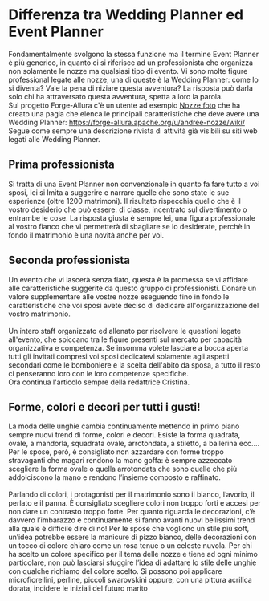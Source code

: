 # Differenza tra Wedding Planner ed Event Planner
Fondamentalmente svolgono la stessa funzione ma il termine Event Planner è più generico, in quanto ci si riferisce ad un professionista che organizza non solamente le nozze ma qualsiasi tipo di evento.
Vi sono molte figure professional legate alle nozze, una di queste è la Wedding Planner: come lo si diventa? Vale la pena di niziare questa avventura? La risposta può darla solo chi ha attraversato questa avventura, spetta a loro la parola.<br>
Sul progetto Forge-Allura c'è un utente ad esempio <A HREF=https://forge-allura.apache.org/u/andree-nozze/>Nozze foto</A> che ha creato una pagia che elenca le principali caratteristiche che deve avere una Wedding Planner: https://forge-allura.apache.org/u/andree-nozze/wiki/<br>
Segue come sempre una descrizione rivista di attività già visibili su siti web legati alle Wedding Planner.

## Prima professionista
Si tratta di una Event Planner non convenzionale in quanto fa fare tutto a voi sposi, lei si lmita a suggerire e narrare quelle che sono state le sue esperienze (oltre 1200 matrimoni). Il risultato rispecchia quello che è il vostro desiderio che può essere: di classe, incentrato sul divertimento o entrambe le cose. La risposta giusta è sempre lei, una figura professionale al vostro fianco che vi permetterà di sbagliare se lo desiderate, perchè in fondo il matrimonio è una novità anche per voi.

## Seconda professionista
Un evento che vi lascerà senza fiato, questa è la promessa se vi affidate alle caratteristiche suggerite da questo gruppo di professionisti. Donare un valore supplementare alle vostre nozze eseguendo fino in fondo le caratteristiche che voi sposi avete deciso di dedicare all'organizzazione del vostro matrimonio.<br><br>
Un intero staff organizzato ed allenato per risolvere le questioni legate all'evento, che spiccano tra le figure presenti sul mercato per capacità organizzativa e competenza. Se insomma volete lasciare a bocca aperta tutti gli invitati compresi voi sposi dedicatevi solamente agli aspetti secondari come le bomboniere e la scelta dell'abito da sposa, a tutto il resto ci penseranno loro con le loro competenze specifiche.<br>
Ora continua l'articolo sempre della redattrice Cristina.

## Forme, colori e decori per tutti i gusti!
La moda delle unghie cambia continuamente mettendo in primo piano sempre nuovi trend di forme, colori e decori. Esiste la forma quadrata, ovale, a mandorla, squadrata ovale, arrotondata, a stiletto, a ballerina ecc.... Per le spose, però, è consigliato non azzardare con forme troppo stravaganti che magari rendono la mano goffa: è sempre azzeccato scegliere la forma ovale o quella arrotondata che sono quelle che più addolciscono la mano e rendono l’insieme composto e raffinato.<br><br>
Parlando di colori, i protagonisti per il matrimonio sono il bianco, l’avorio, il perlato e il panna. È consigliato scegliere colori non troppo forti e accesi per non dare un contrasto troppo forte. Per quanto riguarda le decorazioni, c’è davvero l’imbarazzo e continuamente si fanno avanti nuovi bellissimi trend alla quale è difficile dire di no! Per le spose che vogliono un stile più soft, un’idea potrebbe essere la manicure di pizzo bianco, delle decorazioni con un tocco di colore chiaro come un rosa tenue o un celeste nuvola. Per chi ha scelto un colore specifico per il tema delle nozze e tiene ad ogni minimo particolare, non può lasciarsi sfuggire l’idea di adattare lo stile delle unghie con qualche richiamo del colore scelto. Si possono poi applicare microfiorellini, perline, piccoli swarovskini oppure, con una pittura acrilica dorata, incidere le iniziali del futuro marito

